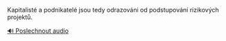 
Kapitalisté a podnikatelé jsou tedy odrazováni od podstupování rizikových projektů.

[🔊 Poslechnout audio](/data/7-paragraphs/audio/chapter_160/para_003-Kapitalist-a-podnikatel-jsou-tedy-odrazovni-od.mp3)
